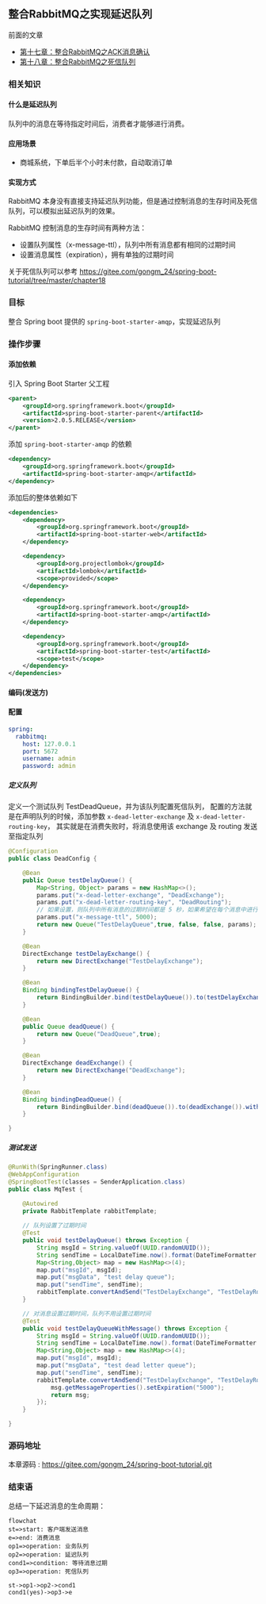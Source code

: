 整合RabbitMQ之实现延迟队列
---

前面的文章

 - [第十七章：整合RabbitMQ之ACK消息确认](https://gitee.com/gongm_24/spring-boot-tutorial/tree/master/chapter17)
 - [第十八章：整合RabbitMQ之死信队列](https://gitee.com/gongm_24/spring-boot-tutorial/tree/master/chapter18)

### 相关知识
#### 什么是延迟队列
队列中的消息在等待指定时间后，消费者才能够进行消费。

#### 应用场景
 - 商城系统，下单后半个小时未付款，自动取消订单
 
#### 实现方式
RabbitMQ 本身没有直接支持延迟队列功能，但是通过控制消息的生存时间及死信队列，可以模拟出延迟队列的效果。

RabbitMQ 控制消息的生存时间有两种方法：
 - 设置队列属性（x-message-ttl），队列中所有消息都有相同的过期时间
 - 设置消息属性（expiration），拥有单独的过期时间
 
关于死信队列可以参考 <https://gitee.com/gongm_24/spring-boot-tutorial/tree/master/chapter18>

### 目标
整合 Spring boot 提供的 `spring-boot-starter-amqp`，实现延迟队列

### 操作步骤
#### 添加依赖
引入 Spring Boot Starter 父工程
```xml
<parent>
    <groupId>org.springframework.boot</groupId>
    <artifactId>spring-boot-starter-parent</artifactId>
    <version>2.0.5.RELEASE</version>
</parent>
```

添加 `spring-boot-starter-amqp` 的依赖
```xml
<dependency>
    <groupId>org.springframework.boot</groupId>
    <artifactId>spring-boot-starter-amqp</artifactId>
</dependency>
```

添加后的整体依赖如下
```xml
<dependencies>
    <dependency>
        <groupId>org.springframework.boot</groupId>
        <artifactId>spring-boot-starter-web</artifactId>
    </dependency>

    <dependency>
        <groupId>org.projectlombok</groupId>
        <artifactId>lombok</artifactId>
        <scope>provided</scope>
    </dependency>

    <dependency>
        <groupId>org.springframework.boot</groupId>
        <artifactId>spring-boot-starter-amqp</artifactId>
    </dependency>

    <dependency>
        <groupId>org.springframework.boot</groupId>
        <artifactId>spring-boot-starter-test</artifactId>
        <scope>test</scope>
    </dependency>
</dependencies>
```
#### 编码(发送方)
#### 配置
```yaml
spring:
  rabbitmq:
    host: 127.0.0.1
    port: 5672
    username: admin
    password: admin
```
##### 定义队列
定义一个测试队列 TestDeadQueue，并为该队列配置死信队列，
配置的方法就是在声明队列的时候，添加参数 `x-dead-letter-exchange` 及 `x-dead-letter-routing-key`，
其实就是在消费失败时，将消息使用该 exchange 及 routing 发送至指定队列
```java
@Configuration
public class DeadConfig {

    @Bean
    public Queue testDelayQueue() {
        Map<String, Object> params = new HashMap<>();
        params.put("x-dead-letter-exchange", "DeadExchange");
        params.put("x-dead-letter-routing-key", "DeadRouting");
        // 如果设置，则队列中所有消息的过期时间都是 5 秒，如果希望在每个消息中进行单独设置，则不能设置
        params.put("x-message-ttl", 5000);
        return new Queue("TestDelayQueue",true, false, false, params);
    }

    @Bean
    DirectExchange testDelayExchange() {
        return new DirectExchange("TestDelayExchange");
    }

    @Bean
    Binding bindingTestDelayQueue() {
        return BindingBuilder.bind(testDelayQueue()).to(testDelayExchange()).with("TestDelayRouting");
    }

    @Bean
    public Queue deadQueue() {
        return new Queue("DeadQueue",true);
    }

    @Bean
    DirectExchange deadExchange() {
        return new DirectExchange("DeadExchange");
    }

    @Bean
    Binding bindingDeadQueue() {
        return BindingBuilder.bind(deadQueue()).to(deadExchange()).with("DeadRouting");
    }

}
```

##### 测试发送
```java
@RunWith(SpringRunner.class)
@WebAppConfiguration
@SpringBootTest(classes = SenderApplication.class)
public class MqTest {

    @Autowired
    private RabbitTemplate rabbitTemplate;
    
    // 队列设置了过期时间
    @Test
    public void testDelayQueue() throws Exception {
        String msgId = String.valueOf(UUID.randomUUID());
        String sendTime = LocalDateTime.now().format(DateTimeFormatter.ofPattern("yyyy-MM-dd HH:mm:ss"));
        Map<String,Object> map = new HashMap<>(4);
        map.put("msgId", msgId);
        map.put("msgData", "test delay queue");
        map.put("sendTime", sendTime);
        rabbitTemplate.convertAndSend("TestDelayExchange", "TestDelayRouting", map);
    }

    // 对消息设置过期时间，队列不用设置过期时间
    @Test
    public void testDelayQueueWithMessage() throws Exception {
        String msgId = String.valueOf(UUID.randomUUID());
        String sendTime = LocalDateTime.now().format(DateTimeFormatter.ofPattern("yyyy-MM-dd HH:mm:ss"));
        Map<String,Object> map = new HashMap<>(4);
        map.put("msgId", msgId);
        map.put("msgData", "test dead letter queue");
        map.put("sendTime", sendTime);
        rabbitTemplate.convertAndSend("TestDelayExchange", "TestDelayRouting", map, msg -> {
            msg.getMessageProperties().setExpiration("5000");
            return msg;
        });
    }

}
```

### 源码地址
本章源码 : <https://gitee.com/gongm_24/spring-boot-tutorial.git>

### 结束语
总结一下延迟消息的生命周期：
```mermaid 
flowchat
st=>start: 客户端发送消息
e=>end: 消费消息
op1=>operation: 业务队列
op2=>operation: 延迟队列
cond1=>condition: 等待消息过期
op3=>operation: 死信队列

st->op1->op2->cond1
cond1(yes)->op3->e
```

